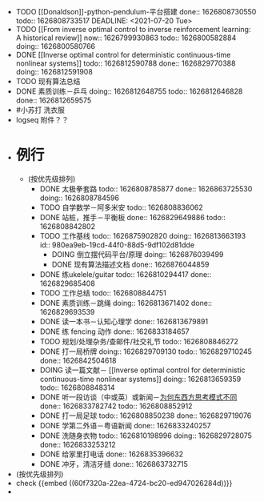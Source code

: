 - TODO [[Donaldson]]-python-pendulum-平台搭建 
  done:: 1626808730550
  todo:: 1626808733517
  DEADLINE: <2021-07-20 Tue>
- TODO [[From inverse optimal control to inverse reinforcement learning: A historical review]]
  now:: 1626799930863
  todo:: 1626800582884
  doing:: 1626800580766
- DONE [[Inverse optimal control for deterministic continuous-time nonlinear systems]]
  todo:: 1626812590788
  done:: 1626829770388
  doing:: 1626812591908
- TODO 现有算法总结
- DONE 素质训练－乒乓
  doing:: 1626812648755
  todo:: 1626812646828
  done:: 1626812659575
- #小苏打 洗衣服
- logseq 附件？？
- # 例行
	- (按优先级排列)
		- DONE 太极拳套路
		  todo:: 1626808785877
		  done:: 1626863725530
		  doing:: 1626808784596
		- TODO 自学数学－阿多米安
		  todo:: 1626808836062
		- DONE 站桩，推手－平衡板
		  done:: 1626829649886
		  todo:: 1626808842802
		- TODO 工作基线
		  todo:: 1626875902820
		  doing:: 1626813663193
		  id:: 980ea9eb-19cd-44f0-88d5-9df102d81dde
			- DOING 倒立摆代码平台/原理
			  doing:: 1626876039499
			- DONE 现有算法描述文档
			  done:: 1626876044859
		- DONE 练ukelele/guitar
		  todo:: 1626810294417
		  done:: 1626829685408
		- TODO 工作总结
		  todo:: 1626808844751
		- DONE 素质训练－跳绳
		  doing:: 1626813671402
		  done:: 1626829693539
		- DONE 读一本书－认知心理学
		  done:: 1626813679891
		- DONE 练 fencing 动作
		  done:: 1626833184657
		- TODO 规划/处理杂务/查邮件/社交礼节
		  todo:: 1626808846272
		- DONE 打一局桥牌
		  doing:: 1626829709130
		  todo:: 1626829710245
		  done:: 1626842504618
		- DOING 读一篇文献－  [[Inverse optimal control for deterministic continuous-time nonlinear systems]]
		  doing:: 1626813659359
		  todo:: 1626808848314
		- DONE 听一段访谈（中或英）或新闻－[为何东西方思考模式不同](https://www.youtube.com/watch?v=gZbvTHj6GFk)
		  done:: 1626833782742
		  todo:: 1626808852912
		- DONE 打一局足球
		  todo:: 1626808850238
		  done:: 1626829719076
		- DONE 学第二外语－粤语新闻
		  done:: 1626833240257
		- DONE 洗随身衣物
		  todo:: 1626810198996
		  doing:: 1626829728075
		  done:: 1626833253212
		- DONE 给家里打电话
		  done:: 1626835396632
		- DONE 冲牙，清洁牙缝
		  done:: 1626863732715
- (按优先级排列)
- check {{embed ((60f7320a-22ea-4724-bc20-ed947026284d))}}
-